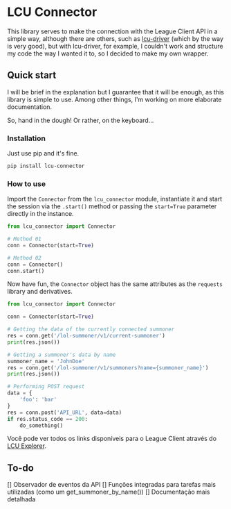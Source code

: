 # LCU Connector

This library serves to make the connection with the League Client API in a simple way, although there are others, such as [lcu-driver](https://github.com/sousa-andre/lcu-driver) (which by the way is very good), but with lcu-driver, for example, I couldn't work and structure my code the way I wanted it to, so I decided to make my own wrapper.


## Quick start
I will be brief in the explanation but I guarantee that it will be enough, as this library is simple to use. Among other things, I'm working on more elaborate documentation.

So, hand in the dough! Or rather, on the keyboard...


### Installation
Just use pip and it's fine.
```powershell
pip install lcu-connector
```

### How to use
Import the `Connector` from the `lcu_connector` module, instantiate it and start the session via the `.start()` method or passing the `start=True` parameter directly in the instance.
```python
from lcu_connector import Connector

# Method 01
conn = Connector(start=True)

# Method 02
conn = Connector()
conn.start()
```

Now have fun, the `Connector` object has the same attributes as the `requests` library and derivatives.
```python
from lcu_connector import Connector

conn = Connector(start=True)

# Getting the data of the currently connected summoner
res = conn.get('/lol-summoner/v1/current-summoner')
print(res.json())

# Getting a summoner's data by name
summoner_name = 'JohnDoe'
res = conn.get('/lol-summoner/v1/summoners?name={summoner_name}')
print(res.json())

# Performing POST request
data = {
    'foo': 'bar'
}
res = conn.post('API_URL', data=data)
if res.status_code == 200:
    do_something()
```

Você pode ver todos os links disponíveis para o League Client através do [LCU Explorer](https://github.com/HextechDocs/lcu-explorer).


## To-do
[] Observador de eventos da API
[] Funções integradas para tarefas mais utilizadas (como um get_summoner_by_name())
[] Documentação mais detalhada